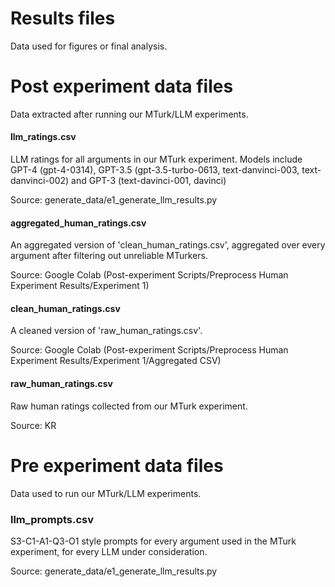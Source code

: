# Results files
Data used for figures or final analysis.

# Post experiment data files
Data extracted after running our MTurk/LLM experiments.

#### llm_ratings.csv
LLM ratings for all arguments in our MTurk experiment. Models include GPT-4 (gpt-4-0314), GPT-3.5 (gpt-3.5-turbo-0613, text-danvinci-003, text-danvinci-002) and GPT-3 (text-davinci-001, davinci)

Source: generate_data/e1_generate_llm_results.py

#### aggregated_human_ratings.csv
An aggregated version of 'clean_human_ratings.csv', aggregated over every argument after filtering out unreliable MTurkers.

Source: Google Colab (Post-experiment Scripts/Preprocess Human Experiment Results/Experiment 1)

#### clean_human_ratings.csv
A cleaned version of 'raw_human_ratings.csv'.

Source: Google Colab (Post-experiment Scripts/Preprocess Human Experiment Results/Experiment 1/Aggregated CSV)

#### raw_human_ratings.csv
Raw human ratings collected from our MTurk experiment.

Source: KR

# Pre experiment data files
Data used to run our MTurk/LLM experiments.

### llm_prompts.csv
S3-C1-A1-Q3-O1 style prompts for every argument used in the MTurk experiment, for every LLM under consideration.

Source: generate_data/e1_generate_llm_results.py

